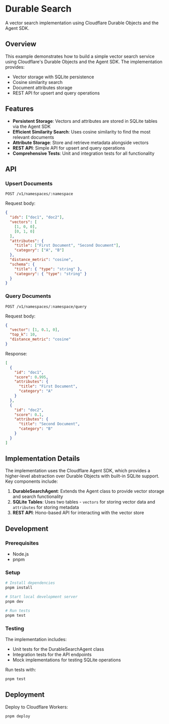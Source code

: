 # Durable Search

A vector search implementation using Cloudflare Durable Objects and the Agent SDK.

## Overview

This example demonstrates how to build a simple vector search service using Cloudflare's Durable Objects and the Agent SDK. The implementation provides:

- Vector storage with SQLite persistence
- Cosine similarity search
- Document attributes storage
- REST API for upsert and query operations

## Features

- **Persistent Storage**: Vectors and attributes are stored in SQLite tables via the Agent SDK
- **Efficient Similarity Search**: Uses cosine similarity to find the most relevant documents
- **Attribute Storage**: Store and retrieve metadata alongside vectors
- **REST API**: Simple API for upsert and query operations
- **Comprehensive Tests**: Unit and integration tests for all functionality

## API

### Upsert Documents

```
POST /v1/namespaces/:namespace
```

Request body:

```json
{
  "ids": ["doc1", "doc2"],
  "vectors": [
    [1, 0, 0],
    [0, 1, 0]
  ],
  "attributes": {
    "title": ["First Document", "Second Document"],
    "category": ["A", "B"]
  },
  "distance_metric": "cosine",
  "schema": {
    "title": { "type": "string" },
    "category": { "type": "string" }
  }
}
```

### Query Documents

```
POST /v1/namespaces/:namespace/query
```

Request body:

```json
{
  "vector": [1, 0.1, 0],
  "top_k": 10,
  "distance_metric": "cosine"
}
```

Response:

```json
[
  {
    "id": "doc1",
    "score": 0.995,
    "attributes": {
      "title": "First Document",
      "category": "A"
    }
  },
  {
    "id": "doc2",
    "score": 0.1,
    "attributes": {
      "title": "Second Document",
      "category": "B"
    }
  }
]
```

## Implementation Details

The implementation uses the Cloudflare Agent SDK, which provides a higher-level abstraction over Durable Objects with built-in SQLite support. Key components include:

1. **DurableSearchAgent**: Extends the Agent class to provide vector storage and search functionality
2. **SQLite Tables**: Uses two tables - `vectors` for storing vector data and `attributes` for storing metadata
3. **REST API**: Hono-based API for interacting with the vector store

## Development

### Prerequisites

- Node.js
- pnpm

### Setup

```bash
# Install dependencies
pnpm install

# Start local development server
pnpm dev

# Run tests
pnpm test
```

### Testing

The implementation includes:

- Unit tests for the DurableSearchAgent class
- Integration tests for the API endpoints
- Mock implementations for testing SQLite operations

Run tests with:

```bash
pnpm test
```

## Deployment

Deploy to Cloudflare Workers:

```bash
pnpm deploy
```
